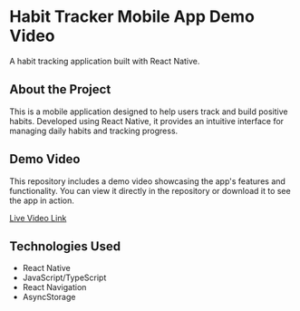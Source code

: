# Habit Tracker Mobile App Demo Video

A habit tracking application built with React Native.

## About the Project

This is a mobile application designed to help users track and build positive habits. Developed using React Native, it provides an intuitive interface for managing daily habits and tracking progress.

## Demo Video

This repository includes a demo video showcasing the app's features and functionality. You can view it directly in the repository or download it to see the app in action.

[Live Video Link](https://habit-tracker-mobile-app-demo-video.netlify.app/)

## Technologies Used

- React Native
- JavaScript/TypeScript
- React Navigation
- AsyncStorage



